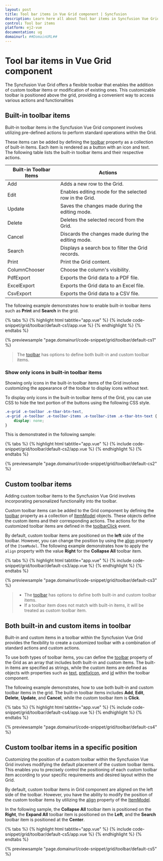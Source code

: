 ```yaml
---
layout: post
title: Tool bar items in Vue Grid component | Syncfusion
description: Learn here all about Tool bar items in Syncfusion Vue Grid component of Syncfusion Essential JS 2 and more.
control: Tool bar items 
platform: ej2-vue
documentation: ug
domainurl: ##DomainURL##
---
```


# Tool bar items in Vue Grid component

The Syncfusion Vue Grid offers a flexible toolbar that enables the addition of custom toolbar items or modification of existing ones. This customizable toolbar is positioned above the grid, providing a convenient way to access various actions and functionalities

## Built-in toolbar items

Built-in toolbar items in the Syncfusion Vue Grid component involves utilizing pre-defined actions to perform standard operations within the Grid.

These items can be added by defining the [toolbar](https://ej2.syncfusion.com/vue/documentation/api/grid/#toolbar) property as a collection of built-in items. Each item is rendered as a button with an icon and text. The following table lists the built-in toolbar items and their respective actions.

| Built-in Toolbar Items | Actions |
|------------------------|---------|
| Add | Adds a new row to the Grid.|
| Edit | Enables editing mode for the selected row in the Grid.|
| Update | Saves the changes made during the editing mode.|
| Delete | Deletes the selected record from the Grid.|
| Cancel | Discards the changes made during the editing mode.|
| Search | Displays a search box to filter the Grid records.|
| Print | Print the Grid content.|
| ColumnChooser | Choose the column's visibility.|
| PdfExport | Exports the Grid data to a PDF file.|
| ExcelExport | Exports the Grid data to an Excel file.|
| CsvExport | Exports the Grid data to a CSV file.|

The following example demonstrates how to enable built-in toolbar items such as **Print** and **Search** in the grid.

{% tabs %}
{% highlight html tabtitle="app.vue" %}
{% include code-snippet/grid/toolbar/default-cs1/app.vue %}
{% endhighlight %}
{% endtabs %}
        
{% previewsample "page.domainurl/code-snippet/grid/toolbar/default-cs1" %}

> The [toolbar](https://ej2.syncfusion.com/vue/documentation/api/grid/#toolbar) has options to define both built-in and custom toolbar items.

### Show only icons in built-in toolbar items

Showing only icons in the built-in toolbar items of the Grid involves customizing the appearance of the toolbar to display icons without text.

To display only icons in the built-in toolbar items of the Grid, you can use CSS to hide the text portion of the buttons using the following CSS style.

```css
.e-grid .e-toolbar .e-tbar-btn-text, 
.e-grid .e-toolbar .e-toolbar-items .e-toolbar-item .e-tbar-btn-text {
    display: none;   
}
```

This is demonstrated in the following sample:

{% tabs %}
{% highlight html tabtitle="app.vue" %}
{% include code-snippet/grid/toolbar/default-cs2/app.vue %}
{% endhighlight %}
{% endtabs %}
        
{% previewsample "page.domainurl/code-snippet/grid/toolbar/default-cs2" %}

## Custom toolbar items

Adding custom toolbar items to the Syncfusion Vue Grid involves incorporating personalized functionality into the toolbar.

Custom toolbar items can be added to the Grid component by defining the [toolbar](https://ej2.syncfusion.com/vue/documentation/api/grid/#toolbar) property as a collection of [ItemModel](https://ej2.syncfusion.com/vue/documentation/api/toolbar/itemModel) objects. These objects define the custom items and their corresponding actions. The actions for the customized toolbar items are defined in the [toolbarClick](https://ej2.syncfusion.com/vue/documentation/api/grid/#toolbarclick) event.

By default, custom toolbar items are positioned on the **left** side of the toolbar. However, you can change the position by using the [align](https://ej2.syncfusion.com/vue/documentation/api/toolbar/itemModel/#align) property of the `ItemModel`. The following example demonstrates how to apply the `align` property with the value **Right** for the **Collapse All** toolbar item.

{% tabs %}
{% highlight html tabtitle="app.vue" %}
{% include code-snippet/grid/toolbar/default-cs3/app.vue %}
{% endhighlight %}
{% endtabs %}
        
{% previewsample "page.domainurl/code-snippet/grid/toolbar/default-cs3" %}

> * The [toolbar](https://ej2.syncfusion.com/vue/documentation/api/grid/#toolbar) has options to define both built-in and custom toolbar items.
> * If a toolbar item does not match with built-in items, it will be treated as custom toolbar item.

## Both built-in and custom items in toolbar

Built-in and custom items in a toolbar within the Syncfusion Vue Grid provides the flexibility to create a customized toolbar with a combination of standard actions and custom actions.

To use both types of toolbar items, you can define the [toolbar](https://ej2.syncfusion.com/vue/documentation/api/grid/#toolbar) property of the Grid as an array that includes both built-in and custom items. The built-in items are specified as strings, while the custom items are defined as objects with properties such as [text](https://ej2.syncfusion.com/vue/documentation/api/toolbar/itemModel/#text), [prefixIcon](https://ej2.syncfusion.com/vue/documentation/api/toolbar/itemModel/#prefixicon), and [id](https://ej2.syncfusion.com/vue/documentation/api/toolbar/itemModel/#id) within the toolbar component.

The following example demonstrates, how to use both built-in and custom toolbar items in the grid. The built-in toolbar items includes **Add**, **Edit**, **Delete**, **Update**, and **Cancel**, while the custom toolbar item is **Click**.

{% tabs %}
{% highlight html tabtitle="app.vue" %}
{% include code-snippet/grid/toolbar/default-cs4/app.vue %}
{% endhighlight %}
{% endtabs %}
        
{% previewsample "page.domainurl/code-snippet/grid/toolbar/default-cs4" %}

## Custom toolbar items in a specific position

Customizing the position of a custom toolbar within the Syncfusion Vue Grid involves modifying the default placement of the custom toolbar items. This enables you to precisely control the positioning of each custom toolbar item according to your specific requirements and desired layout within the Grid.

By default, custom toolbar items in Grid component are aligned on the left side of the toolbar. However, you have the ability to modify the position of the custom toolbar items by utilizing the [align](https://ej2.syncfusion.com/vue/documentation/api/toolbar/itemModel#align) property of the [ItemModel](https://ej2.syncfusion.com/vue/documentation/api/toolbar/itemModel).

In the following sample, the **Collapse All** toolbar item is positioned on the **Right**, the **Expand All** toolbar item is positioned on the **Left**, and the **Search** toolbar item is positioned at the **Center**.

{% tabs %}
{% highlight html tabtitle="app.vue" %}
{% include code-snippet/grid/toolbar/default-cs5/app.vue %}
{% endhighlight %}
{% endtabs %}
        
{% previewsample "page.domainurl/code-snippet/grid/toolbar/default-cs5" %}